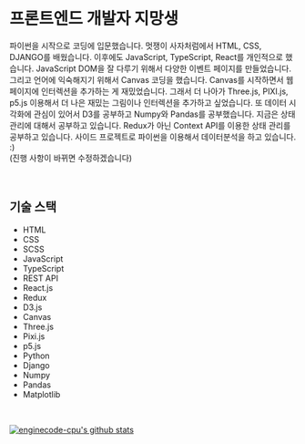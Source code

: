 # 프론트엔드 개발자 지망생
파이썬을 시작으로 코딩에 입문했습니다. 멋쟁이 사자처럼에서 HTML, CSS, DJANGO를 배웠습니다. 
이후에도 JavaScript, TypeScript, React를 개인적으로 했습니다. JavaScript DOM을 잘 다루기 위해서 
다양한 이벤트 페이지를 만들었습니다. 그리고 언어에 익숙해지기 위해서 Canvas 코딩을 했습니다. Canvas를 시작하면서 웹 페이지에
인터렉션을 추가하는 게 재밌었습니다. 그래서 더 나아가 Three.js, PIXI.js, p5.js 이용해서 더 나은 재밌는 그림이나 인터렉션을 추가하고 싶었습니다.
또 데이터 시각화에 관심이 있어서 D3를 공부하고 Numpy와 Pandas를 공부했습니다. 지금은 상태 관리에 대해서 공부하고 있습니다. 
Redux가 아닌 Context API를 이용한 상태 관리를 공부하고 있습니다. 사이드 프로젝트로 파이썬을 이용해서 데이터분석을 하고 있습니다. :) <br>
(진행 사항이 바뀌면 수정하겠습니다)

<br>

## 기술 스택
- HTML
- CSS
- SCSS
- JavaScript
- TypeScript
- REST API
- React.js
- Redux
- D3.js
- Canvas
- Three.js
- Pixi.js
- p5.js
- Python
- Django
- Numpy
- Pandas
- Matplotlib

<br>

[![enginecode-cpu's github stats](https://github-readme-stats.vercel.app/api?username=enginecode-cpu)](https://github.com/anuraghazra/github-readme-stats)

